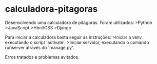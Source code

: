 # calculadora-pitagoras

Desenvolvendo uma calculadora de pitagoras.
Foram utilizados: 
    >Python
    >JavaScript
    >Html/CSS
    >Django


Para iniciar a calculadora basta seguir as instruções:
    >Iniciar a venv, executando o script 'activate'.
    >Iniciar servidor, executando o comando runserver através do 'manage.py'.




Erros tratados e problemas evitados.
